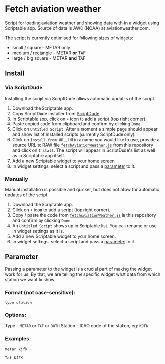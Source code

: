 # Fetch aviation weather

Script for loading aviation weather and showing data with-in a widget using Scriptable app. Source of data is AWC (NOAA) at aviationweather.com.

The script is currently optimised for following sizes of widgets:

- small / square - METAR only
- medium / rectangle - METAR **or** TAF
- large / big square - METAR **and** TAF

## Install

### Via ScriptDude

Installing the script via ScriptDude allows automatic updates of the script.

1. Download the Scriptable app.
2. Copy ScriptDude installer from [ScriptDude](https://scriptdu.de/).
3. In Scriptable app, click on `+` icon to add a script (top right corner).
4. Paste copied code from clipboard and confirm by clicking `Done`.
5. Click on `Untitled Script`. After a moment a simple page should appear and show list of Installed scripts (currently ScriptDude only).
6. Click on `Install from URL`, fill in a name you would like to use, provide a source URL to RAW file [`fetchAviationWeather.js`](https://raw.githubusercontent.com/skippysworld/fetchAviationWeather/refs/heads/main/fetchAviationWeather.js) from this repository and click on `Install`. The script will appear in ScriptDude's list as well as in Scriptable app itself.
7. Add a new Scriptable widget to your home screen
8. In widget settings, select a script and pass a [parameter](#parameter) to it.

### Manually

Manual installation is possible and quicker, but does not allow for automatic updates of the script.

1. Download the Scriptable app.
2. Click on `+` icon to add a script (top right corner).
3. Copy / paste the code from [`fetchAviationWeather.js`](https://raw.githubusercontent.com/skippysworld/fetchAviationWeather/refs/heads/main/fetchAviationWeather.js) in this repository and confirm by clicking `Done`.
4. An `Untitled Script` shows up in Scriptable list. You can rename or use in widget settings as it is.
5. Add a new Scriptable widget to your home screen.
6. In widget settings, select a script and pass a [parameter](#parameter) to it.

## Parameter

Passing a parameter to the widget is a crucial part of making the widget work for us.
By that, we are telling the specific widget what data from which station we want to show.

### Format (not case-sensitive):

```
type station
```

### Options:

Type - `METAR` or `TAF` or `BOTH`
Station - ICAO code of the station, eg: `KJFK`

### Examples:

```
metar kjfk
```

```
Taf KJFK
```
